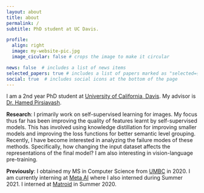 ```yaml
---
layout: about
title: about
permalink: /
subtitle: PhD student at UC Davis.

profile:
  align: right
  image: my-website-pic.jpg
  image_cicular: false # crops the image to make it circular

news: false  # includes a list of news items
selected_papers: true # includes a list of papers marked as "selected={true}"
social: true  # includes social icons at the bottom of the page
---
```


I am a 2nd year PhD student at [University of California, Davis](https://www.ucdavis.edu). My advisor is [Dr. Hamed Pirsiavash](https://web.cs.ucdavis.edu/~hpirsiav/).

__Research__: I primarily work on self-supervised learning for images. My focus thus far has been improving the quality of features learnt by self-supervised models. This has involved using knowledge distillation for improving smaller models and improving the loss functions for better semantic level grouping. Recently, I have become interested in analyzing the failure modes of these methods. Specifically, how changing the input dataset affects the representations of the final model? I am also interesting in vision-language pre-training.

__Previously__: I obtained my MS in Computer Science from [UMBC](https://umbc.edu) in 2020. I am currently interning at [Meta AI](https://ai.facebook.com) where I also interned during Summer 2021. I interned at [Matroid](https://www.matroid.com) in Summer 2020.

